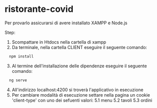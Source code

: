 # ristorante-covid

Per provarlo assicurarsi di avere installato XAMPP e Node.js

Step:
1. Scompattare in Htdocs nella cartella di xampp
2. Da terminale, nella cartella CLIENT eseguire il seguente comando:
```bash
  npm install
```
3. Al termine dell'installazione delle dipendenze eseguire il seguente comando:
```bash
  ng serve
```
4. All'indirizzo localhost:4200 si troverà l'applicativo in esecuzione
5. Per cambiare modalità di esecuzione settare nella pagina un cookie 'client-type' con uno dei sefuenti valori:
5.1 menu
5.2 tavoli
5.3 ordini
